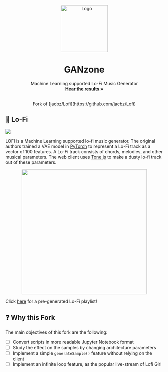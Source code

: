 <div id="top"></div>
<!-- PROJECT LOGO -->
<br />
<div align="center">
  <a href="https://github.com/FrancescoMarchiori/GANzone">
    <img src="https://i.postimg.cc/QMY0fPgx/lofi-girl.png" alt="Logo" width="150" height="150">
  </a>

  <h1 align="center">GANzone</h1>

  <p align="center">
    Machine Learning supported Lo-Fi Music Generator
    <br />
    <a href="https://lofi.jacobzhang.de/?default"><strong>Hear the results »</strong></a>
    <br />
    <br />
    <p align="center">Fork of [jacbz/Lofi](https://github.com/jacbz/Lofi)</p>
  </p>
</div>

## 🎵 Lo-Fi

![](https://github.com/jacbz/lofi/actions/workflows/client.yml/badge.svg)

LOFI is a Machine Learning supported lo-fi music generator. The original authors trained a VAE model in [PyTorch](https://pytorch.org/) to represent a Lo-Fi track as a vector of 100 features. A Lo-Fi track consists of chords, melodies, and other musical parameters. The web client uses [Tone.js](https://tonejs.github.io/) to make a dusty lo-fi track out of these parameters.

<p align="center">
  <img src="https://repository-images.githubusercontent.com/377117802/d55ba858-636f-4c44-9195-94971754fec0" width="400px"/>
</p>

Click [here](http://lofi.jacobzhang.de/?default) for a pre-generated Lo-Fi playlist!

## ❓ Why this Fork

The main objectives of this fork are the following:

- [ ] Convert scripts in more readable Jupyter Notebook format
- [ ] Study the effect on the samples by changing architecture parameters
- [ ] Implement a simple `generateSample()` feature without relying on the client
- [ ] Implement an infinite loop feature, as the popular live-stream of Lofi Girl
